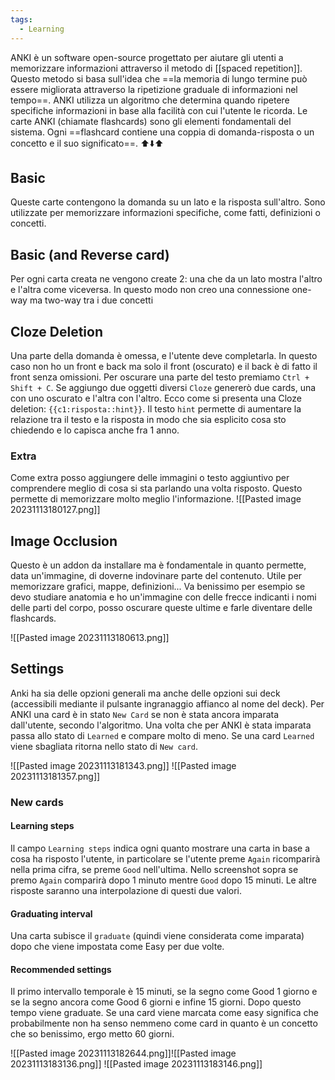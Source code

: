 ```yaml
---
tags:
  - Learning
---
```

ANKI è un software open-source progettato per aiutare gli utenti a memorizzare informazioni attraverso il metodo di [[spaced repetition]]. Questo metodo si basa sull'idea che ==la memoria di lungo termine può essere migliorata attraverso la ripetizione graduale di informazioni nel tempo==.
ANKI utilizza un algoritmo che determina quando ripetere specifiche informazioni in base alla facilità con cui l'utente le ricorda.
Le carte ANKI (chiamate flashcards) sono gli elementi fondamentali del sistema. Ogni ==flashcard contiene una coppia di domanda-risposta o un concetto e il suo significato==.
⬆️⬇️⬆️
## Basic
Queste carte contengono la domanda su un lato e la risposta sull'altro. Sono utilizzate per memorizzare informazioni specifiche, come fatti, definizioni o concetti.
## Basic (and Reverse card)
Per ogni carta creata ne vengono create 2: una che da un lato mostra l'altro e l'altra come viceversa. In questo modo non creo una connessione one-way ma two-way tra i due concetti

## Cloze Deletion
Una parte della domanda è omessa, e l'utente deve completarla. In questo caso non ho un front e back ma solo il front (oscurato) e il back è di fatto il front senza omissioni. Per oscurare una parte del testo premiamo `Ctrl + Shift + C`. Se aggiungo due oggetti diversi `Cloze` genererò due cards, una con uno oscurato e l'altra con l'altro. Ecco come si presenta una Cloze deletion: `{{c1:risposta::hint}}`. Il testo `hint` permette di aumentare la relazione tra il testo e la risposta in modo che sia esplicito cosa sto chiedendo e lo capisca anche fra 1 anno.

### Extra
Come extra posso aggiungere delle immagini o testo aggiuntivo per comprendere meglio di cosa si sta parlando una volta risposto.
Questo permette di memorizzare molto meglio l'informazione.
![[Pasted image 20231113180127.png]]

## Image Occlusion
Questo è un addon da installare ma è fondamentale in quanto permette, data un'immagine, di doverne indovinare parte del contenuto.
Utile per memorizzare grafici, mappe, definizioni...
Va benissimo per esempio se devo studiare anatomia e ho un'immagine con delle frecce indicanti i nomi delle parti del corpo, posso oscurare queste ultime e farle diventare delle flashcards.

![[Pasted image 20231113180613.png]]
## Settings
Anki ha sia delle opzioni generali ma anche delle opzioni sui deck (accessibili mediante il pulsante ingranaggio affianco al nome del deck).
Per ANKI una card è in stato `New Card` se non è stata ancora imparata dall'utente, secondo l'algoritmo. Una volta che per ANKI è stata imparata passa allo stato di `Learned` e compare molto di meno. Se una card `Learned` viene sbagliata ritorna nello stato di `New card`.

![[Pasted image 20231113181343.png]]
![[Pasted image 20231113181357.png]]


### New cards

#### Learning steps
Il campo `Learning steps` indica ogni quanto mostrare una carta in base a cosa ha risposto l'utente, in particolare se l'utente preme `Again` ricomparirà nella prima cifra, se preme `Good` nell'ultima.
Nello screenshot sopra se premo `Again` comparirà dopo 1 minuto mentre `Good` dopo 15 minuti. Le altre risposte saranno una interpolazione di questi due valori.

#### Graduating interval
Una carta subisce il `graduate` (quindi viene considerata come imparata) dopo che viene impostata come Easy per due volte.

#### Recommended settings
Il primo intervallo temporale è 15 minuti, se la segno come Good 1 giorno e se la segno ancora come Good 6 giorni e infine 15 giorni.
Dopo questo tempo viene graduate.
Se una card viene marcata come easy significa che probabilmente non ha senso nemmeno come card in quanto è un concetto che so benissimo, ergo metto 60 giorni.

![[Pasted image 20231113182644.png]]![[Pasted image 20231113183136.png]]
![[Pasted image 20231113183146.png]]

